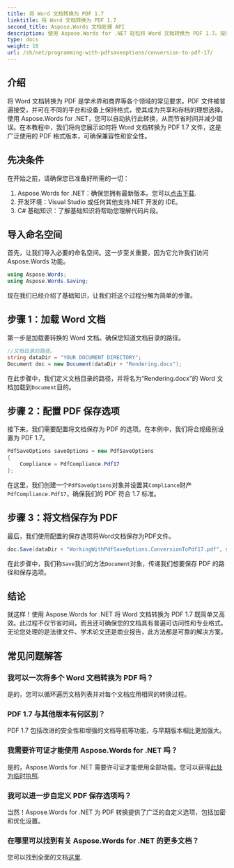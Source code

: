 ```yaml
---
title: 将 Word 文档转换为 PDF 1.7
linktitle: 将 Word 文档转换为 PDF 1.7
second_title: Aspose.Words 文档处理 API
description: 使用 Aspose.Words for .NET 轻松将 Word 文档转换为 PDF 1.7。按照本指南确保您的文档可供所有人访问且具有专业格式。
type: docs
weight: 10
url: /zh/net/programming-with-pdfsaveoptions/conversion-to-pdf-17/
---
```

## 介绍

将 Word 文档转换为 PDF 是学术界和商界等各个领域的常见要求。PDF 文件被普遍接受，并可在不同的平台和设备上保持格式，使其成为共享和存档的理想选择。使用 Aspose.Words for .NET，您可以自动执行此转换，从而节省时间并减少错误。在本教程中，我们将向您展示如何将 Word 文档转换为 PDF 1.7 文件，这是广泛使用的 PDF 格式版本，可确保兼容性和安全性。

## 先决条件

在开始之前，请确保您已准备好所需的一切：

1.  Aspose.Words for .NET：确保您拥有最新版本。您可以[点击下载](https://releases.aspose.com/words/net/).
2. 开发环境：Visual Studio 或任何其他支持.NET 开发的 IDE。
3. C# 基础知识：了解基础知识将帮助您理解代码片段。

## 导入命名空间

首先，让我们导入必要的命名空间。这一步至关重要，因为它允许我们访问 Aspose.Words 功能。

```csharp
using Aspose.Words;
using Aspose.Words.Saving;
```

现在我们已经介绍了基础知识，让我们将这个过程分解为简单的步骤。

## 步骤 1：加载 Word 文档

第一步是加载要转换的 Word 文档。确保您知道文档目录的路径。

```csharp
//文档目录的路径。
string dataDir = "YOUR DOCUMENT DIRECTORY";
Document doc = new Document(dataDir + "Rendering.docx");
```

在此步骤中，我们定义文档目录的路径，并将名为“Rendering.docx”的 Word 文档加载到`Document`目的。

## 步骤 2：配置 PDF 保存选项

接下来，我们需要配置将文档保存为 PDF 的选项。在本例中，我们将合规级别设置为 PDF 1.7。

```csharp
PdfSaveOptions saveOptions = new PdfSaveOptions
{
    Compliance = PdfCompliance.Pdf17
};
```

在这里，我们创建一个`PdfSaveOptions`对象并设置其`Compliance`财产`PdfCompliance.Pdf17`，确保我们的 PDF 符合 1.7 标准。

## 步骤 3：将文档保存为 PDF

最后，我们使用配置的保存选项将Word文档保存为PDF文件。

```csharp
doc.Save(dataDir + "WorkingWithPdfSaveOptions.ConversionToPdf17.pdf", saveOptions);
```

在此步骤中，我们称`Save`我们的方法`Document`对象，传递我们想要保存 PDF 的路径和保存选项。

## 结论

就这样！使用 Aspose.Words for .NET 将 Word 文档转换为 PDF 1.7 既简单又高效。此过程不仅节省时间，而且还可确保您的文档具有普遍可访问性和专业格式。无论您处理的是法律文件、学术论文还是商业报告，此方法都是可靠的解决方案。

## 常见问题解答

### 我可以一次将多个 Word 文档转换为 PDF 吗？

是的，您可以循环遍历文档列表并对每个文档应用相同的转换过程。

### PDF 1.7 与其他版本有何区别？

PDF 1.7 包括改进的安全性和增强的文档导航等功能，与早期版本相比更加强大。

### 我需要许可证才能使用 Aspose.Words for .NET 吗？

是的，Aspose.Words for .NET 需要许可证才能使用全部功能。您可以获得[此处为临时执照](https://purchase.aspose.com/temporary-license/).

### 我可以进一步自定义 PDF 保存选项吗？

当然！Aspose.Words for .NET 为 PDF 转换提供了广泛的自定义选项，包括加密和优化设置。

### 在哪里可以找到有关 Aspose.Words for .NET 的更多文档？

您可以找到全面的文档[这里](https://reference.aspose.com/words/net/).
